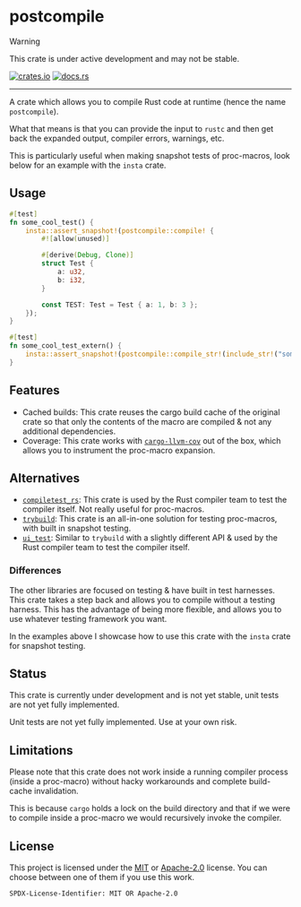 # postcompile

> [!WARNING]  
> This crate is under active development and may not be stable.

[![crates.io](https://img.shields.io/crates/v/postcompile.svg)](https://crates.io/crates/postcompile) [![docs.rs](https://img.shields.io/docsrs/postcompile)](https://docs.rs/postcompile)

---

A crate which allows you to compile Rust code at runtime (hence the name `postcompile`).

What that means is that you can provide the input to `rustc` and then get back the expanded output, compiler errors, warnings, etc.

This is particularly useful when making snapshot tests of proc-macros, look below for an example with the `insta` crate.

## Usage

```rs
#[test]
fn some_cool_test() {
    insta::assert_snapshot!(postcompile::compile! {
        #![allow(unused)]

        #[derive(Debug, Clone)]
        struct Test {
            a: u32,
            b: i32,
        }

        const TEST: Test = Test { a: 1, b: 3 };
    });
}

#[test]
fn some_cool_test_extern() {
    insta::assert_snapshot!(postcompile::compile_str!(include_str!("some_file.rs")));
}
```

## Features

- Cached builds: This crate reuses the cargo build cache of the original crate so that only the contents of the macro are compiled & not any additional dependencies.
- Coverage: This crate works with [`cargo-llvm-cov`](https://crates.io/crates/cargo-llvm-cov) out of the box, which allows you to instrument the proc-macro expansion.

## Alternatives

- [`compiletest_rs`](https://crates.io/crates/compiletest_rs): This crate is used by the Rust compiler team to test the compiler itself. Not really useful for proc-macros.
- [`trybuild`](https://crates.io/crates/trybuild): This crate is an all-in-one solution for testing proc-macros, with built in snapshot testing.
- [`ui_test`](https://crates.io/crates/ui_test): Similar to `trybuild` with a slightly different API & used by the Rust compiler team to test the compiler itself.

### Differences

The other libraries are focused on testing & have built in test harnesses. This crate takes a step back and allows you to compile without a testing harness. This has the advantage of being more flexible, and allows you to use whatever testing framework you want.

In the examples above I showcase how to use this crate with the `insta` crate for snapshot testing.

## Status

This crate is currently under development and is not yet stable, unit tests are not yet fully implemented.

Unit tests are not yet fully implemented. Use at your own risk.

## Limitations

Please note that this crate does not work inside a running compiler process (inside a proc-macro) without hacky workarounds and complete build-cache invalidation.

This is because `cargo` holds a lock on the build directory and that if we were to compile inside a proc-macro we would recursively invoke the compiler.

## License

This project is licensed under the [MIT](./LICENSE.MIT) or [Apache-2.0](./LICENSE.Apache-2.0) license.
You can choose between one of them if you use this work.

`SPDX-License-Identifier: MIT OR Apache-2.0`
